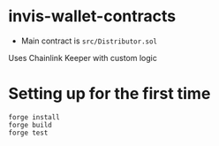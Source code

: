 # invis-wallet-contracts
* Main contract is `src/Distributor.sol`

Uses Chainlink Keeper with custom logic

# Setting up for the first time
```shell
forge install
forge build
forge test
```
